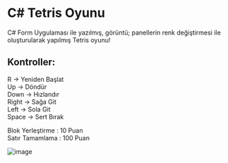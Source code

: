 # C# Tetris Oyunu
C# Form Uygulaması ile yazılmış, görüntü; panellerin renk değiştirmesi ile oluşturularak yapılmış Tetris oyunu!  
  
## Kontroller:  
R -> Yeniden Başlat  
Up -> Döndür  
Down -> Hızlandır  
Right -> Sağa Git  
Left -> Sola Git  
Space -> Sert Bırak  
  
Blok Yerleştirme : 10 Puan  
Satır Tamamlama : 100 Puan  
  
![image](https://github.com/onatender/tetris/assets/152275242/35038ffc-fce5-4823-b0fa-2a809901bea8)


